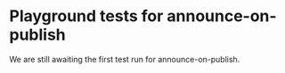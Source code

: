 # Playground tests for announce-on-publish
We are still awaiting the first test run for announce-on-publish.
